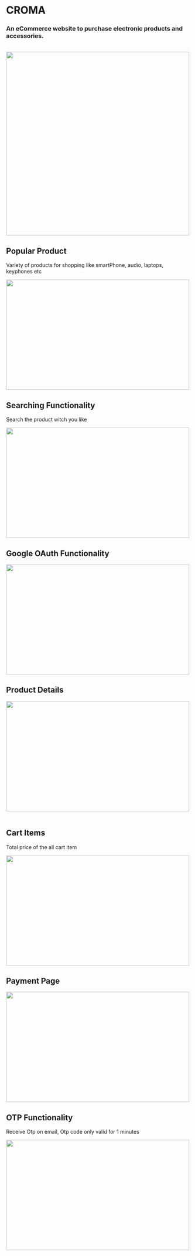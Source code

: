 <h1>CROMA</h1>

<h3>An eCommerce website to purchase electronic products and accessories.</h3>
<br/>
<img src="https://i.postimg.cc/j2457Ttf/Screenshot-383.png" hight="300px" width="500px">
<br/>
<h2>Popular Product</h2>
<p>Variety of products for shopping like smartPhone, audio, laptops, keyphones etc</p>
<img src="https://i.postimg.cc/ZnNgQzss/Screenshot-523.png" height="300px" width="500px">
<br/>
<h2>Searching Functionality</h2>
<p>Search the product witch you like</p>
<img src="https://i.postimg.cc/9QbkKp12/Screenshot-524.png" height="300px" width="500px">
<br/>
<h2>Google OAuth Functionality</h2>
<img src="https://i.postimg.cc/Hx91m5TQ/Screenshot-529.png" height="300px" width="500px">
<br/>
<h2>Product Details</h2>
<img src="https://i.postimg.cc/MGGLSQrQ/Screenshot-525.png" height="300px" width="500px"><br/>
<br/>
<h2>Cart Items</h2>
<p>Total price of the all cart item </p>
<img src="https://i.postimg.cc/GmdNXNFz/Screenshot-526.png" height="300px" width="500px">
<br/>
<h2>Payment Page</h2>
<img src="https://i.postimg.cc/02ghwrrT/Screenshot-527.png" height="300px" width="500px">
<br/>
<h2>OTP Functionality</h2>
<p>Receive Otp on email, Otp code only valid for 1 minutes<p>
<img src="https://i.postimg.cc/Yq1ZfkWh/Screenshot-528.png" height="300px" width="500px">
